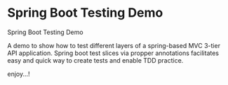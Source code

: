 # Spring Boot Testing Demo
Spring Boot Testing Demo

A demo to show how to test different layers of a spring-based MVC 3-tier API application. Spring boot test slices via propper annotations facilitates
easy and quick way to create tests and enable TDD practice.

enjoy...!
